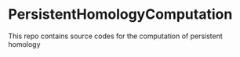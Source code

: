 # PersistentHomologyComputation
This repo contains source codes for the computation of persistent homology
